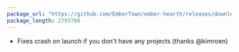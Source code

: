 ```yaml
---
package_url: "https://github.com/EmberTown/ember-hearth/releases/download/0.0.3/Ember.Hearth.app.zip"
package_length: 2793780
---
```

- Fixes crash on launch if you don't have any projects (thanks @kimroen)
